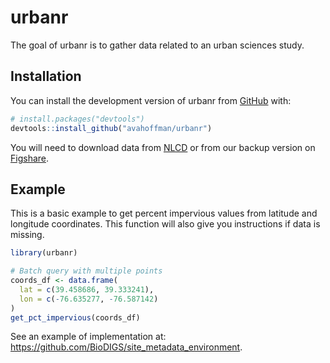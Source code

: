 
# urbanr

<!-- badges: start -->
<!-- badges: end -->

The goal of urbanr is to gather data related to an urban sciences study.

## Installation

You can install the development version of urbanr from [GitHub](https://github.com/) with:

``` r
# install.packages("devtools")
devtools::install_github("avahoffman/urbanr")
```

You will need to download data from [NLCD](https://www.mrlc.gov/data?f%5B0%5D=category%3AFractional%20Impervious%20Surface/) or from our backup version on [Figshare](https://figshare.com/articles/dataset/urbanr_data_Annual_NLCD_FctImp_2024/29549666?file=56194733).

## Example

This is a basic example to get percent impervious values from latitude and longitude coordinates. This function will also give you instructions if data is missing.

``` r
library(urbanr)

# Batch query with multiple points
coords_df <- data.frame(
  lat = c(39.458686, 39.333241),
  lon = c(-76.635277, -76.587142)
)
get_pct_impervious(coords_df)
```

See an example of implementation at: https://github.com/BioDIGS/site_metadata_environment.